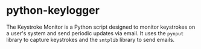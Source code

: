 # python-keylogger
The Keystroke Monitor is a Python script designed to monitor keystrokes on a user's system and send periodic updates via email. It uses the `pynput` library to capture keystrokes and the `smtplib` library to send emails.
